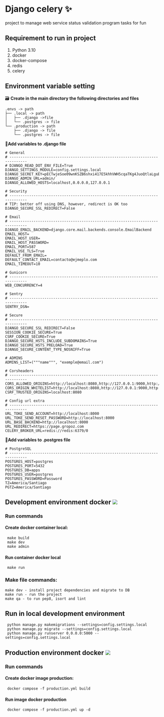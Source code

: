 
#  Django celery :sparkles:  
  project to manage web service status validation program tasks for fun

## Requirement to run in project  
  
 1. Python 3.10  
 2. docker  
 3. docker-compose
 4. redis
 5. celery  
 
 

## Environment variable setting
:card_file_box: **Create in the main directory the following directories and files** 
```
.envs -> path
├── .local -> path
│   ├── .django ->file
│   └── .postgres -> file
└── .production -> path
    ├── .django -> file
    └── .postgres -> file
```
:wrench:**Add variables to .django file**

    # General  
    # ------------------------------------------------------------------------------  
    # DJANGO_READ_DOT_ENV_FILE=True  
    DJANGO_SETTINGS_MODULE=config.settings.local  
    DJANGO_SECRET_KEY=pECTwjeSoe09wnKSZB6shxi417E5khhVWH5cqaTKg4JuoQtlaLguB7bIeXp5yrGe  
    DJANGO_ADMIN_URL=admin/  
    DJANGO_ALLOWED_HOSTS=localhost,0.0.0.0,127.0.0.1  
      
    # Security  
    # ------------------------------------------------------------------------------  
    # TIP: better off using DNS, however, redirect is OK too  
    DJANGO_SECURE_SSL_REDIRECT=False  
  
    # Email  
    # ------------------------------------------------------------------------------
    DJANGO_EMAIL_BACKEND=django.core.mail.backends.console.EmailBackend  
    EMAIL_HOST=
    EMAIL_HOST_USER=
    EMAIL_HOST_PASSWORD=
    EMAIL_PORT=587
    EMAIL_USE_TLS=True
    DEFAULT_FROM_EMAIL=
    DEFAULT_CONTACT_EMAIL=contacto@ejmeplo.com
    EMAIL_TIMEOUT=10 
      
    # Gunicorn  
    # ------------------------------------------------------------------------------  
    WEB_CONCURRENCY=4  
      
    # Sentry  
    # ------------------------------------------------------------------------------  
    SENTRY_DSN=  
     
    # Secure  
    # ------------------------------------------------------------------------------  
    DJANGO_SECURE_SSL_REDIRECT=False  
    SESSION_COOKIE_SECURE=True  
    CSRF_COOKIE_SECURE=True  
    DJANGO_SECURE_HSTS_INCLUDE_SUBDOMAINS=True  
    DJANGO_SECURE_HSTS_PRELOAD=True  
    DJANGO_SECURE_CONTENT_TYPE_NOSNIFF=True  
      
    # ADMINS  
    ADMINS_LIST=("""name""", "exemple@email.com")  
      
    # Corsheaders  
    # ------------------------------------------------------------------------------  
    CORS_ALLOWED_ORIGINS=http://localhost:8080,http://127.0.0.1:9000,http://localhost:3000  
    CORS_ORIGIN_WHITELIST=http://localhost:8080,http://127.0.0.1:9000,http://localhost:3000  
    CSRF_TRUSTED_ORIGINS=localhost:8080  
      
    # Config url extra  
    # ------------------------------------------------------------------------------  
    URL_TOKE_SEND_ACCOUNT=http://localhost:8000  
    URL_TOKE_SEND_RESET_PASSWORD=http://localhost:8000
    URL_BASE_BACKEND=http://localhost:8000
    URL_REDIRECT=https://page.gropoz.com
    CELERY_BROKER_URL=redis://redis:6379/0
    
:wrench:**Add variables to .postgres file**

    # PostgreSQL  
    # ------------------------------------------------------------------------------  
    POSTGRES_HOST=postgres  
    POSTGRES_PORT=5432  
    POSTGRES_DB=apps  
    POSTGRES_USER=postgres  
    POSTGRES_PASSWORD=Password
    TZ=America/Santiago
    PGTZ=America/Santiago

 
 
## Development environment docker  <img src="https://img.icons8.com/fluent/50/000000/docker.png"/>
 
### Run commands  
#### Create docker container local:  

   
     make build 
     make dev 
     make admin
     

#### Run container docker local  
  

     make run 

 
  
### Make file commands:  
 

    make dev - install project dependencies and migrate to DB  
    make run - run the project  
    make qa - to run pep8, isort and lint  

## Run in local development environment  
  

     python manage.py makemigrations --settings=config.settings.local 
     python manage.py migrate --settings=config.settings.local 
     python manage.py runserver 0.0.0.0:5000 --settings=config.settings.local 

 
## Production environment docker <img src="https://img.icons8.com/fluent/50/000000/docker.png"/>  
  
### Run commands  
#### Create docker image production:  

     docker compose -f production.yml build 

 
#### Run image docker production  

     docker compose -f production.yml up -d  
